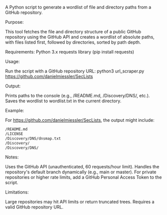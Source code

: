 A Python script to generate a wordlist of file and directory paths from a GitHub repository.

Purpose:

This tool fetches the file and directory structure of a public GitHub repository using the GitHub API and creates a wordlist of absolute paths, with files listed first, followed by directories, sorted by path depth.

Requirements:
Python 3.x
requests library (pip install requests)

Usage:

Run the script with a GitHub repository URL:
python3 url_scraper.py https://github.com/danielmiessler/SecLists

Output:

Prints paths to the console (e.g., /README.md, /Discovery/DNS/, etc.).
Saves the wordlist to wordlist.txt in the current directory.

Example:

For https://github.com/danielmiessler/SecLists, the output might include:
```bash
/README.md
/LICENSE
/Discovery/DNS/dnsmap.txt
/Discovery/
/Discovery/DNS/
```

Notes:

Uses the GitHub API (unauthenticated, 60 requests/hour limit).
Handles the repository's default branch dynamically (e.g., main or master).
For private repositories or higher rate limits, add a GitHub Personal Access Token to the script.

Limitations:

Large repositories may hit API limits or return truncated trees.
Requires a valid GitHub repository URL.
